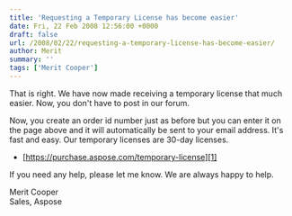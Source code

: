 ```yaml
---
title: 'Requesting a Temporary License has become easier'
date: Fri, 22 Feb 2008 12:56:00 +0000
draft: false
url: /2008/02/22/requesting-a-temporary-license-has-become-easier/
author: Merit
summary: ''
tags: ['Merit Cooper']
---
```


That is right. We have now made receiving a temporary license that much easier. Now, you don't have to post in our forum.

Now, you create an order id number just as before but you can enter it on the page above and it will automatically be sent to your email address. It's fast and easy. Our temporary licenses are 30-day licenses.

*   [https://purchase.aspose.com/temporary-license][1]

If you need any help, please let me know. We are always happy to help.

Merit Cooper  
Sales, Aspose




[1]: https://purchase.aspose.com/temporary-license



